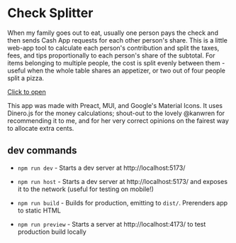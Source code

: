 # Check Splitter

When my family goes out to eat, usually one person pays the check and then sends Cash App requests for each other person's share. This is a little web-app tool to calculate each person's contribution and split the taxes, fees, and tips proportionally to each person's share of the subtotal. For items belonging to multiple people, the cost is split evenly between them - useful when the whole table shares an appetizer, or two out of four people split a pizza.

[Click to open](https://grarer.github.io/check-splitter/)

This app was made with Preact, MUI, and Google's Material Icons. It uses Dinero.js for the money calculations; shout-out to the lovely @kanwren for recommending it to me, and for her very correct opinions on the fairest way to allocate extra cents.

## dev commands

-   `npm run dev` - Starts a dev server at http://localhost:5173/

-   `npm run host` - Starts a dev server at http://localhost:5173/ and exposes it to the network (useful for testing on mobile!)

-   `npm run build` - Builds for production, emitting to `dist/`. Prerenders app to static HTML

-   `npm run preview` - Starts a server at http://localhost:4173/ to test production build locally
